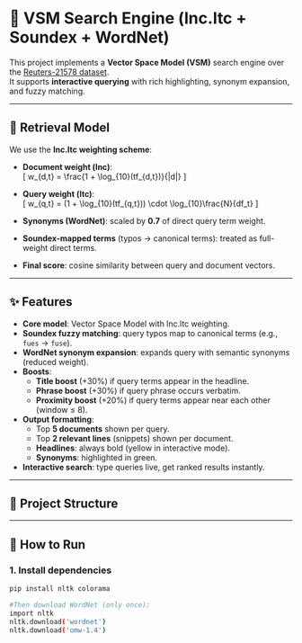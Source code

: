 # 🔎 VSM Search Engine (lnc.ltc + Soundex + WordNet)

This project implements a **Vector Space Model (VSM)** search engine over the [Reuters-21578 dataset](https://archive.ics.uci.edu/ml/datasets/reuters-21578+text+categorization+collection).  
It supports **interactive querying** with rich highlighting, synonym expansion, and fuzzy matching.

---

## 📐 Retrieval Model

We use the **lnc.ltc weighting scheme**:

- **Document weight (lnc)**:  
  \[
  w_{d,t} = \frac{1 + \log_{10}(tf_{d,t})}{|d|}
  \]

- **Query weight (ltc)**:  
  \[
  w_{q,t} = (1 + \log_{10}(tf_{q,t})) \cdot \log_{10}\frac{N}{df_t}
  \]

- **Synonyms (WordNet)**: scaled by **0.7** of direct query term weight.  
- **Soundex-mapped terms** (typos → canonical terms): treated as full-weight direct terms.  
- **Final score**: cosine similarity between query and document vectors.

---

## ✨ Features

- **Core model**: Vector Space Model with lnc.ltc weighting.  
- **Soundex fuzzy matching**: query typos map to canonical terms (e.g., `fues` → `fuse`).  
- **WordNet synonym expansion**: expands query with semantic synonyms (reduced weight).  
- **Boosts**:
  - **Title boost** (+30%) if query terms appear in the headline.
  - **Phrase boost** (+30%) if query phrase occurs verbatim.
  - **Proximity boost** (+20%) if query terms appear near each other (window ≤ 8).
- **Output formatting**:
  - Top **5 documents** shown per query.
  - Top **2 relevant lines** (snippets) shown per document.
  - **Headlines**: always bold (yellow in interactive mode).
  - **Synonyms**: highlighted in green.
- **Interactive search**: type queries live, get ranked results instantly.

---

## 📂 Project Structure


---

## 🚀 How to Run

### 1. Install dependencies
```bash
pip install nltk colorama

#Then download WordNet (only once):
import nltk
nltk.download('wordnet')
nltk.download('omw-1.4')
